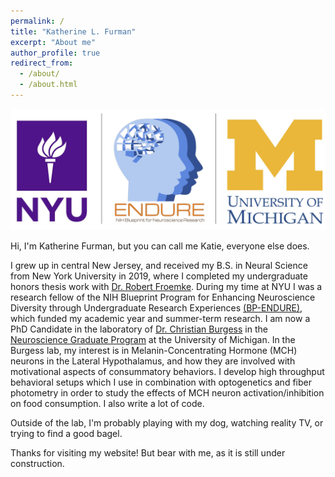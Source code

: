 ```yaml
---
permalink: /
title: "Katherine L. Furman"
excerpt: "About me"
author_profile: true
redirect_from: 
  - /about/
  - /about.html
---
```


<center><img src="/images/school_logos.jpg"></center>  

Hi, I'm Katherine Furman, but you can call me Katie, everyone else does. 

I grew up in central New Jersey, and received my B.S. in Neural Science from New York University in 2019, where I completed my undergraduate honors thesis work with [Dr. Robert Froemke](www.http://froemkelab.med.nyu.edu/). During my time at NYU I was a research fellow of the NIH Blueprint Program for Enhancing Neuroscience Diversity through Undergraduate Research Experiences [(BP-ENDURE)](www.bpendure.org), which funded my academic year and summer-term research. I am now a PhD Candidate in the laboratory of [Dr. Christian Burgess](https://www.burgesslab.org/) in the [Neuroscience Graduate Program](https://neuroscience.med.umich.edu/) at the University of Michigan. In the Burgess lab, my interest is in Melanin-Concentrating Hormone (MCH) neurons in the Lateral Hypothalamus, and how they are involved with motivational aspects of consummatory behaviors. I develop high throughput behavioral setups which I use in combination with optogenetics and fiber photometry in order to study the effects of MCH neuron activation/inhibition on food consumption. I also write a lot of code. 

Outside of the lab, I'm probably playing with my dog, watching reality TV, or trying to find a good bagel.

Thanks for visiting my website! But bear with me, as it is still under construction.

